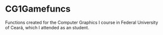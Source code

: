 # CG1Gamefuncs
Functions created for the Computer Graphics I course in Federal University of Ceará, which I attended as an student.

